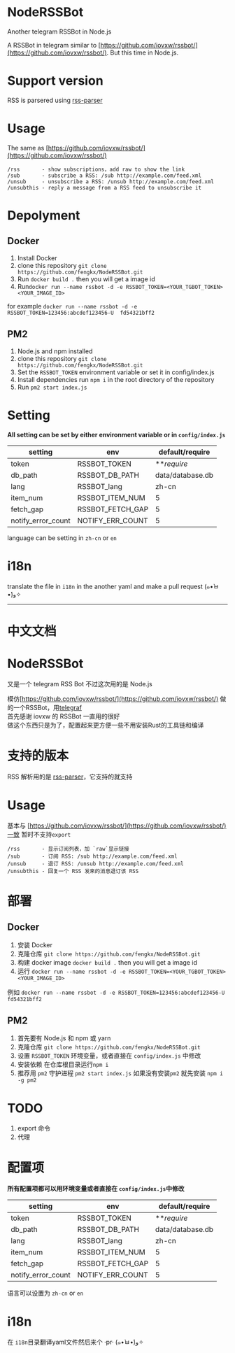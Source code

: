 # NodeRSSBot
Another telegram RSSBot in Node.js

A RSSBot in telegram similar to [https://github.com/iovxw/rssbot/](https://github.com/iovxw/rssbot/). But this time in Node.js.

# Support version
RSS is parsered using [rss-parser](https://www.npmjs.com/package/rss-parser)

# Usage
The same as [https://github.com/iovxw/rssbot/](https://github.com/iovxw/rssbot/)

```
/rss       - show subscriptions，add raw to show the link
/sub       - subscribe a RSS: /sub http://example.com/feed.xml
/unsub     - unsubscribe a RSS: /unsub http://example.com/feed.xml
/unsubthis - reply a message from a RSS feed to unsubscribe it
```

# Depolyment
## Docker

1. Install Docker
1. clone this repository `git clone https://github.com/fengkx/NodeRSSBot.git`
1. Run `docker build .` then you will get a image id
1. Run`docker run --name rssbot -d -e RSSBOT_TOKEN=<YOUR_TGBOT_TOKEN>  <YOUR_IMAGE_ID>`

for example `docker run --name rssbot -d -e RSSBOT_TOKEN=123456:abcdef123456-U  fd54321bff2`

## PM2
1. Node.js and npm installed
1. clone this repository `git clone https://github.com/fengkx/NodeRSSBot.git`
1. Set the `RSSBOT_TOKEN` environment variable or set it in config/index.js
1. Install dependencies run `npm i` in the root directory of the repository
1. Run `pm2 start index.js`

# Setting
**All setting can be set by either environment variable or in `config/index.js`**


| setting            | env              | default/require  |
| ------------------ | ---------------- | ---------------- |
| token              | RSSBOT_TOKEN     | ***require*      |
| db_path            | RSSBOT_DB_PATH   | data/database.db |
| lang               | RSSBOT_lang      | zh-cn            |
| item_num           | RSSBOT_ITEM_NUM  | 5                |
| fetch_gap          | RSSBOT_FETCH_GAP | 5                |
| notify_error_count | NOTIFY_ERR_COUNT | 5                |

language can be setting in `zh-cn` or `en`

# i18n

translate the file in `i18n` in the another yaml and make a pull request (๑•̀ㅂ•́)و✧

---------------
# 中文文档

# NodeRSSBot
又是一个 telegram RSS Bot 不过这次用的是 Node.js

模仿[https://github.com/iovxw/rssbot/](https://github.com/iovxw/rssbot/) 做的一个RSSBot，用[telegraf](https://www.npmjs.com/package/telegraf)    
首先感谢 iovxw 的 RSSBot 一直用的很好       
做这个东西只是为了，配置起来更方便一些不用安装Rust的工具链和编译

# 支持的版本
RSS 解析用的是 [rss-parser](https://www.npmjs.com/package/rss-parser)，它支持的就支持

# Usage
基本与 [https://github.com/iovxw/rssbot/](https://github.com/iovxw/rssbot/)一致
暂时不支持`export`

```
/rss       - 显示订阅列表，加 `raw`显示链接
/sub       - 订阅 RSS: /sub http://example.com/feed.xml
/unsub     - 退订 RSS: /unsub http://example.com/feed.xml
/unsubthis - 回复一个 RSS 发来的消息退订该 RSS
```

# 部署
## Docker

1. 安装 Docker
1. 克隆仓库 `git clone https://github.com/fengkx/NodeRSSBot.git`
1. 构建 docker image `docker build .` then you will get a image id
1. 运行 `docker run --name rssbot -d -e RSSBOT_TOKEN=<YOUR_TGBOT_TOKEN>  <YOUR_IMAGE_ID>`

例如 `docker run --name rssbot -d -e RSSBOT_TOKEN=123456:abcdef123456-U  fd54321bff2`

## PM2

1. 首先要有 Node.js 和 npm 或 yarn
1. 克隆仓库 `git clone https://github.com/fengkx/NodeRSSBot.git`
1. 设置 `RSSBOT_TOKEN` 环境变量，或者直接在 `config/index.js` 中修改
1. 安装依赖 在仓库根目录运行`npm i`
1. 推荐用 `pm2` 守护进程 `pm2 start index.js` 如果没有安装`pm2` 就先安装 `npm i -g pm2`

# TODO
1. export 命令
1. 代理 

# 配置项
**所有配置项都可以用环境变量或者直接在 `config/index.js`中修改**


| setting            | env              | default/require  |
| ------------------ | ---------------- | ---------------- |
| token              | RSSBOT_TOKEN     | ***require*      |
| db_path            | RSSBOT_DB_PATH   | data/database.db |
| lang               | RSSBOT_lang      | zh-cn            |
| item_num           | RSSBOT_ITEM_NUM  | 5                |
| fetch_gap          | RSSBOT_FETCH_GAP | 5                |
| notify_error_count | NOTIFY_ERR_COUNT | 5                |

语言可以设置为 `zh-cn` or `en`

# i18n
在 `i18n`目录翻译yaml文件然后来个 ·pr· (๑•̀ㅂ•́)و✧
